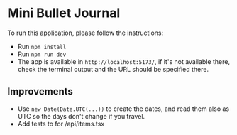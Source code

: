 # Mini Bullet Journal

To run this application, please follow the instructions:

- Run `npm install`
- Run `npm run dev`
- The app is available in `http://localhost:5173/`, if it's not available there, check the terminal output and the URL should be specified there.

## Improvements

- Use `new Date(Date.UTC(...))` to create the dates, and read them also as UTC so the days don't change if you travel.
- Add tests to for /api/items.tsx
